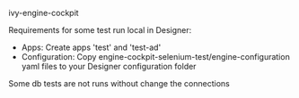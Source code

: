 ivy-engine-cockpit

Requirements for some test run local in Designer:

- Apps: Create apps 'test' and 'test-ad'
- Configuration: Copy engine-cockpit-selenium-test/engine-configuration yaml files to your Designer configuration folder

Some db tests are not runs without change the connections